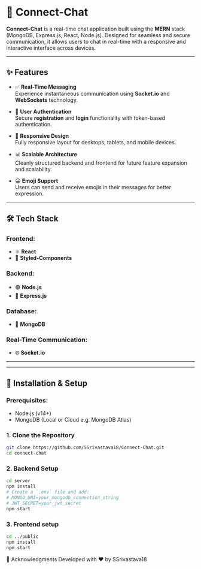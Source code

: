 # 💬 Connect-Chat

**Connect-Chat** is a real-time chat application built using the **MERN** stack (MongoDB, Express.js, React, Node.js). Designed for seamless and secure communication, it allows users to chat in real-time with a responsive and interactive interface across devices.

---


## ✨ Features

- ✅ **Real-Time Messaging**  
  Experience instantaneous communication using **Socket.io** and **WebSockets** technology.

- 🔐 **User Authentication**  
  Secure **registration** and **login** functionality with token-based authentication.

- 📱 **Responsive Design**  
  Fully responsive layout for desktops, tablets, and mobile devices.

- 📊 **Scalable Architecture**  
  Cleanly structured backend and frontend for future feature expansion and scalability.

- 😀 **Emoji Support**  
  Users can send and receive emojis in their messages for better expression.

---

## 🛠️ Tech Stack

### Frontend:
- ⚛️ **React**
- 💅 **Styled-Components**

### Backend:
- 🟢 **Node.js**
- 🚂 **Express.js**

### Database:
- 🍃 **MongoDB**

### Real-Time Communication:
- 🌐 **Socket.io**

---


---

## 🔧 Installation & Setup

### Prerequisites:
- Node.js (v14+)
- MongoDB (Local or Cloud e.g. MongoDB Atlas)

### 1. Clone the Repository
```bash
git clone https://github.com/SSrivastava18/Connect-Chat.git
cd connect-chat
```
### 2. Backend Setup
```bash
cd server
npm install
# Create a `.env` file and add:
# MONGO_URI=your_mongodb_connection_string
# JWT_SECRET=your_jwt_secret
npm start
```
### 3. Frontend setup
```bash
cd ../public
npm install
npm start
```

🙌 Acknowledgments
 Developed with ❤️ by SSrivastava18



